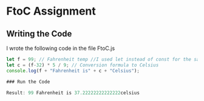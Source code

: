 # FtoC Assignment

## Writing the Code

I wrote the following code in the file FtoC.js

```javascript
let f = 99; // Fahrenheit temp //I used let instead of const for the sake of code flexibility.
let c = (f-32) * 5 / 9; // Conversion formula to Celsius
console.log(f + "Fahrenheit is" + c + "Celsius");

### Run the Code

Result: 99 Fahrenheit is 37.22222222222222celsius